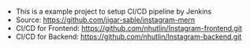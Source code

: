 - This is a example project to setup CI/CD pipeline by Jenkins 
- Source: https://github.com/jigar-sable/instagram-mern
- CI/CD for Frontend: https://github.com/nhutlin/Instagram-frontend.git 
- CI/CD for Backend: https://github.com/nhutlin/Instagram-backend.git
